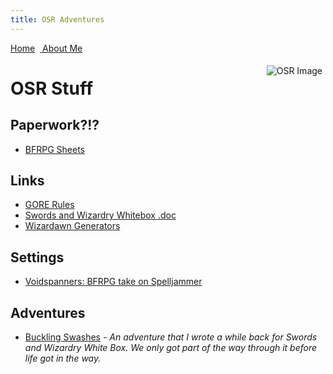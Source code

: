 ```yaml
---
title: OSR Adventures
---
```

<link rel="stylesheet" href="https://use.fontawesome.com/releases/v5.8.2/css/all.css" integrity="sha384-oS3vJWv+0UjzBfQzYUhtDYW+Pj2yciDJxpsK1OYPAYjqT085Qq/1cq5FLXAZQ7Ay" crossorigin="anonymous">
<style> .sideimg {float:right; margin: 5px;}</style>
<a href="/jasongames"><i class="fas fa-home"></i> Home</a> &nbsp;<a href="/"><i class="fas fa-user-circle"></i> About Me</a>

<span class="sideimg">![OSR Image](https://www.basicfantasy.org/images/bf1-cover-small.png)</span>


# OSR Stuff
## Paperwork?!?
- [BFRPG Sheets](https://www.basicfantasy.org/downloads.html#download-standardsheet)

## Links
- [GORE Rules](https://www.drivethrurpg.com/product_info.php?src=2077&products_id=28521&)
- [Swords and Wizardry Whitebox .doc](https://www.dropbox.com/s/cs61vq5q476q7in/SWWBdoc.doc?dl=0)
- [Wizardawn Generators](http://wizardawn.and-mag.com/)

## Settings
- [Voidspanners: BFRPG take on Spelljammer](https://www.basicfantasy.org/showcase.cgi?sid=110)

## Adventures
- [Buckling Swashes](https://docs.google.com/document/d/1X3gxf10pw75Uzv7lCd7F9d9KSZH3snPWybJ6pz-5qGc/edit?usp=sharing) - *An adventure that I wrote a while back for Swords and Wizardry White Box. We only got part of the way through it before life got in the way.*
